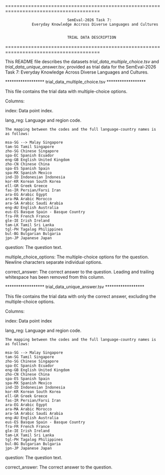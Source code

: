 =======================================================================================

								
								SemEval-2026 Task 7: 
				Everyday Knowledge Accross Diverse Languages and Cultures


								TRIAL DATA DESCRIPTION

=======================================================================================



This README file describes the datasets *trial_data_multiple_choice.tsv* and *trial_data_unique_answer.tsv*, 
provided as trial data for the SemEval-2026 Task 7: Everyday Knowledge Across Diverse Languages and Cultures.



****************** trial_data_multiple_choice.tsv ******************

This file contains the trial data with multiple-choice options.

Columns:

index: Data point index.

lang_reg: Language and region code.

	The mapping between the codes and the full language-country names is as follows:

	msa-SG --> Malay Singapore
	tam-SG Tamil Singapore
	zho-SG Chinese Singapore
	spa-EC Spanish Ecuador
	eng-GB English United Kingdom
	zho-CN Chinese China 
	spa-ES Spanish Spain 
	spa-MX Spanish Mexico
	ind-ID Indonesian Indonesia
	kor-KR Korean South Korea 
	ell-GR Greek Greece
	fas-IR Persian/Farsi Iran
	ara-EG Arabic Egypt
	ara-MA Arabic Morocco
	ara-SA Arabic Saudi Arabia
	eng-AU English Australia 
	eus-ES Basque Spain - Basque Country
	fra-FR French France
	gle-IE Irish Ireland
	tam-LK Tamil Sri Lanka
	tgl-PH Tagalog Philippines
	bul-BG Bulgarian Bulgaria
	jpn-JP Japanese Japan

question: The question text.

multiple_choice_options: The multiple-choice options for the question. Newline characters separate individual options. 

correct_answer: The correct answer to the question. Leading and trailing whitespace has been removed from this column.



****************** trial_data_unique_answer.tsv ****************** 

This file contains the trial data with only the correct answer, excluding the multiple-choice options.

Columns:

index: Data point index

lang_reg: Language and region code.

	The mapping between the codes and the full language-country names is as follows:

	msa-SG --> Malay Singapore
	tam-SG Tamil Singapore
	zho-SG Chinese Singapore
	spa-EC Spanish Ecuador
	eng-GB English United Kingdom
	zho-CN Chinese China 
	spa-ES Spanish Spain 
	spa-MX Spanish Mexico
	ind-ID Indonesian Indonesia
	kor-KR Korean South Korea 
	ell-GR Greek Greece
	fas-IR Persian/Farsi Iran
	ara-EG Arabic Egypt
	ara-MA Arabic Morocco
	ara-SA Arabic Saudi Arabia
	eng-AU English Australia 
	eus-ES Basque Spain - Basque Country
	fra-FR French France
	gle-IE Irish Ireland
	tam-LK Tamil Sri Lanka
	tgl-PH Tagalog Philippines
	bul-BG Bulgarian Bulgaria
	jpn-JP Japanese Japan


question: The question text.

correct_answer: The correct answer to the question.
